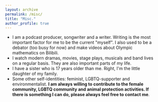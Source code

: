 ```yaml
---
layout: archive
permalink: /misc/
title: "Misc."
author_profile: true
---
```


* I am a podcast producer, songwriter and a writer. Writing is the most important factor for me to be the current "myself". I also used to be a debator (too busy for now) and make videos about Olympic mathematics on Bilibili. 
* I watch modern dramas, movies, stage plays, musicals and band lives on a regular basis. They are also important parts of my life. 
* I have a sister who is 17 years older than me. Right, I'm the little daughter of my family. 
* Some other self-identities: feminist, LGBTQ-supporter and environmentalist. **I am always willing to contribute to the female community, LGBTQ community and animal protection activities. If there is something I can do, please always feel free to contact me**. 
